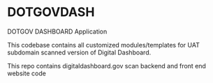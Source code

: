 # DOTGOVDASH
DOTGOV DASHBOARD Application

This codebase contains all customized modules/templates for UAT subdomain scanned version of Digital Dashboard.

This repo contains digitaldashboard.gov scan backend and front end website code
